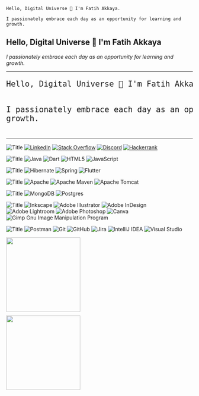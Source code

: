 ```plaintext
Hello, Digital Universe 👋 I'm Fatih Akkaya.

I passionately embrace each day as an opportunity for learning and growth.
```
## Hello, Digital Universe 👋 I'm Fatih Akkaya

*I passionately embrace each day as an opportunity for learning and growth.*

---

<div style="font-size: 1.5em;">
<pre>
Hello, Digital Universe 👋 I'm Fatih Akkaya.

I passionately embrace each day as an opportunity for learning and growth.
</pre>
</div>

---





![Title](https://img.shields.io/badge/SOCIALS:-EFB036?style=for-the-badge)
[![LinkedIn](https://img.shields.io/badge/LinkedIn-1F509A.svg?style=for-the-badge&logo=linkedin&logoColor=white)](https://linkedin.com/in/fatihakkaya) 
[![Stack Overflow](https://img.shields.io/badge/-Stackoverflow-1F509A?style=for-the-badge&logo=stack-overflow&logoColor=white)](https://stackoverflow.com/users/21657253) 
[![Discord](https://img.shields.io/badge/Discord-1F509A.svg?style=for-the-badge&logo=discord&logoColor=white)](https://discord.com/channels/fatihakkaya#9789) 
[![Hackerrank](https://img.shields.io/badge/Hackerrank-1F509A.svg?style=for-the-badge&logo=hackerrank&logoColor=white)](https://www.hackerrank.com/akkaya064?hr_r=1) 


![Title](https://img.shields.io/badge/LANGUAGES:-EFB036.svg?style=for-the-badge)
![Java](https://img.shields.io/badge/java-640D5F.svg?style=for-the-badge&logo=java&logoColor=white) 
![Dart](https://img.shields.io/badge/dart-640D5F.svg?style=for-the-badge&logo=dart&logoColor=white) 
![HTML5](https://img.shields.io/badge/html5-640D5F.svg?style=for-the-badge&logo=html5&logoColor=white) 
![JavaScript](https://img.shields.io/badge/javascript-640D5F.svg?style=for-the-badge&logo=javascript&logoColor=white)


![Title](https://img.shields.io/badge/FRAMEWORKS_PLATFORMS_LIBRARIES:-EFB036.svg?style=for-the-badge) 
![Hibernate](https://img.shields.io/badge/Hibernate-1F509A?style=for-the-badge&logo=Hibernate&logoColor=white) 
![Spring](https://img.shields.io/badge/spring-1F509A.svg?style=for-the-badge&logo=spring&logoColor=white) 
![Flutter](https://img.shields.io/badge/Flutter-1F509A.svg?style=for-the-badge&logo=Flutter&logoColor=white)


![Title](https://img.shields.io/badge/SERVERS:-EFB036.svg?style=for-the-badge)
![Apache](https://img.shields.io/badge/apache-640D5F.svg?style=for-the-badge&logo=apache&logoColor=white) 
![Apache Maven](https://img.shields.io/badge/Apache%20Maven-640D5F.svg?style=for-the-badge&logo=Apache%20Maven&logoColor=white) 
![Apache Tomcat](https://img.shields.io/badge/apache%20tomcat-640D5F.svg?style=for-the-badge&logo=apache-tomcat&logoColor=white) 


![Title](https://img.shields.io/badge/DATABASES:-EFB036.svg?style=for-the-badge) 
![MongoDB](https://img.shields.io/badge/MongoDB-1F509A.svg?style=for-the-badge&logo=mongodb&logoColor=white) 
![Postgres](https://img.shields.io/badge/postgres-1F509A.svg?style=for-the-badge&logo=postgresql&logoColor=white)


![Title](https://img.shields.io/badge/DESIGN:-EFB036.svg?style=for-the-badge)
![Inkscape](https://img.shields.io/badge/Inkscape-640D5F?style=for-the-badge&logo=inkscape&logoColor=white)
![Adobe Illustrator](https://img.shields.io/badge/adobeillustrator-640D5F.svg?style=for-the-badge&logo=adobeillustrator&logoColor=white) 
![Adobe InDesign](https://img.shields.io/badge/Adobe%20InDesign-640D5F?style=for-the-badge&logo=adobeindesign&logoColor=white) 
![Adobe Lightroom](https://img.shields.io/badge/Adobe%20Lightroom-640D5F.svg?style=for-the-badge&logo=Adobe%20Lightroom&logoColor=white) 
![Adobe Photoshop](https://img.shields.io/badge/adobephotoshop-640D5F.svg?style=for-the-badge&logo=adobephotoshop&logoColor=white) 
![Canva](https://img.shields.io/badge/Canva-640D5F.svg?style=for-the-badge&logo=Canva&logoColor=white) 
![Gimp Gnu Image Manipulation Program](https://img.shields.io/badge/Gimp-640D5F?style=for-the-badge&logo=gimp&logoColor=white) 


![Title](https://img.shields.io/badge/OTHER:-EFB036.svg?style=for-the-badge)
![Postman](https://img.shields.io/badge/Postman-1F509A.svg?style=for-the-badge&logo=postman&logoColor=white) 
![Git](https://img.shields.io/badge/git-1F509A.svg?style=for-the-badge&logo=git&logoColor=white) 
![GitHub](https://img.shields.io/badge/github-1F509A.svg?style=for-the-badge&logo=github&logoColor=white) 
![Jira](https://img.shields.io/badge/jira-1F509A.svg?style=for-the-badge&logo=jira&logoColor=white) 
![IntelliJ IDEA](https://img.shields.io/badge/IntelliJIDEA-1F509A.svg?style=for-the-badge&logo=intellij-idea&logoColor=white) 
![Visual Studio](https://img.shields.io/badge/Visual%20Studio-1F509A.svg?style=for-the-badge&logo=visual-studio&logoColor=white) 


<div style="display: flex; flex-direction: column; gap: 10px;">
  <img src="https://github-readme-stats.vercel.app/api?username=akkaya64&theme=slateorange&hide_border=true&include_all_commits=false&count_private=false&bg_color=1F509A&title_color=FFFFFF&text_color=FFFFFF&icon_color=FFFFFF" style="height: 200px;">
  <img src="https://github-readme-stats.vercel.app/api/top-langs/?username=akkaya64&theme=slateorange&hide_border=true&include_all_commits=false&count_private=false&layout=compact&bg_color=640D5F&title_color=FFFFFF&text_color=FFFFFF&icon_color=FFFFFF" style="height: 200px;">
</div>













